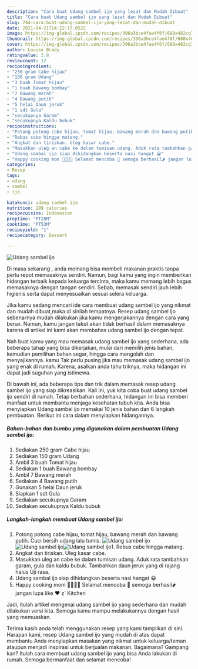 ```yaml
---
description: "Cara buat Udang sambel ijo yang lezat dan Mudah Dibuat"
title: "Cara buat Udang sambel ijo yang lezat dan Mudah Dibuat"
slug: 744-cara-buat-udang-sambel-ijo-yang-lezat-dan-mudah-dibuat
date: 2021-04-21T14:22:17.052Z
image: https://img-global.cpcdn.com/recipes/396a3bce4fae4f6f/680x482cq70/udang-sambel-ijo-foto-resep-utama.jpg
thumbnail: https://img-global.cpcdn.com/recipes/396a3bce4fae4f6f/680x482cq70/udang-sambel-ijo-foto-resep-utama.jpg
cover: https://img-global.cpcdn.com/recipes/396a3bce4fae4f6f/680x482cq70/udang-sambel-ijo-foto-resep-utama.jpg
author: Louise Brady
ratingvalue: 3.8
reviewcount: 12
recipeingredient:
- "250 gram Cabe hijau"
- "150 gram Udang"
- "3 buah Tomat hijau"
- "1 buah Bawang bombay"
- "7 Bawang merah"
- "4 Bawang putih"
- "5 helai Daun jeruk"
- "1 sdt Gula"
- "secukupnya Garam"
- "secukupnya Kaldu bubuk"
recipeinstructions:
- "Potong potong cabe hijau, tomat hijau, bawang merah dan bawang putih. Cuci bersih udang lalu tumis."
- "Rebus cabe hingga matang."
- "Angkat dan tiriskan. Uleg kasar cabe."
- "Masukkan uleg an cabe ke dalam tumisan udang. Aduk rata tambahkan garam, gula dan kaldu bubuk. Tambahkan daun jeruk yang di rajang halus Uji rasa."
- "Udang sambal ijo siap dihidangkan beserta nasi hangat 😀"
- "Happy cooking mom 👩‍🍳👨‍🍳 Selamat mencoba 💪 semoga berhasil🌶️ jangan lupa like ❤️ z&#39; Kitchen"
categories:
- Resep
tags:
- udang
- sambel
- ijo

katakunci: udang sambel ijo 
nutrition: 289 calories
recipecuisine: Indonesian
preptime: "PT28M"
cooktime: "PT53M"
recipeyield: "1"
recipecategory: Dessert

---
```



![Udang sambel ijo](https://img-global.cpcdn.com/recipes/396a3bce4fae4f6f/680x482cq70/udang-sambel-ijo-foto-resep-utama.jpg)

Di masa  sekarang , anda memang bisa membeli makanan praktis tanpa perlu repot memasaknya sendiri. Namun, bagi kamu yang ingin memberikan hidangan terbaik kepada keluarga tercinta, maka kamu memang lebih bagus memasaknya dengan tangan sendiri. Sebab, memasak sendiri jauh lebih higienis serta dapat menyesuaikan sesuai selera keluarga.

Jika kamu sedang mencari ide cara membuat udang sambel ijo yang nikmat dan mudah dibuat,maka di sinilah tempatnya. Resep udang sambel ijo  sebenarnya mudah dilakukan jika kamu mengerjakannya dengan cara yang benar. Namun, kamu jangan takut akan tidak berhasil dalam memasaknya 
karena di artikel ini kami akan membahas udang sambel ijo dengan tepat.  



Nah buat kamu yang mau memasak udang sambel ijo yang sederhana, ada beberapa tahap yang bisa dikerjakan, mulai dari memilih jenis bahan, kemudian pemilihan bahan segar, hingga cara mengolah dan menyajikannya. kamu Tak perlu pusing jika mau memasak udang sambel ijo yang enak di rumah. Karena, asalkan anda  tahu triknya, maka hidangan ini dapat jadi suguhan yang istimewa.

Di bawah ini, ada beberapa tips dan trik dalam memasak resep udang sambel ijo yang siap dikreasikan. Kali ini, yuk kita coba buat udang sambel ijo sendiri di rumah. Tetap berbahan sederhana, hidangan ini bisa memberi manfaat untuk membantu menjaga kesehatan tubuh kita. Anda bisa menyiapkan Udang sambel ijo memakai 10 jenis bahan dan 6 langkah pembuatan. Berikut ini cara dalam menyiapkan hidangannya.

<!--inarticleads1-->

##### Bahan-bahan dan bumbu yang digunakan dalam pembuatan Udang sambel ijo:

1. Sediakan 250 gram Cabe hijau
1. Sediakan 150 gram Udang
1. Ambil 3 buah Tomat hijau
1. Sediakan 1 buah Bawang bombay
1. Ambil 7 Bawang merah
1. Sediakan 4 Bawang putih
1. Gunakan 5 helai Daun jeruk
1. Siapkan 1 sdt Gula
1. Sediakan secukupnya Garam
1. Sediakan secukupnya Kaldu bubuk




<!--inarticleads2-->

##### Langkah-langkah membuat Udang sambel ijo:

1. Potong potong cabe hijau, tomat hijau, bawang merah dan bawang putih. Cuci bersih udang lalu tumis.
<img src="https://img-global.cpcdn.com/steps/e588ba87f1d3c79e/160x128cq70/udang-sambel-ijo-langkah-memasak-1-foto.jpg" alt="Udang sambel ijo"><img src="https://img-global.cpcdn.com/steps/d17e18c22e94f666/160x128cq70/udang-sambel-ijo-langkah-memasak-1-foto.jpg" alt="Udang sambel ijo"><img src="https://img-global.cpcdn.com/steps/32166a913c341f37/160x128cq70/udang-sambel-ijo-langkah-memasak-1-foto.jpg" alt="Udang sambel ijo">1. Rebus cabe hingga matang.
1. Angkat dan tiriskan. Uleg kasar cabe.
1. Masukkan uleg an cabe ke dalam tumisan udang. Aduk rata tambahkan garam, gula dan kaldu bubuk. Tambahkan daun jeruk yang di rajang halus Uji rasa.
1. Udang sambal ijo siap dihidangkan beserta nasi hangat 😀
1. Happy cooking mom 👩‍🍳👨‍🍳 Selamat mencoba 💪 semoga berhasil🌶️ jangan lupa like ❤️ z&#39; Kitchen




Jadi, itulah artikel mengenai  udang sambel ijo  yang sederhana dan mudah dilakukan versi kita. Semoga kamu mampu melakukannya dengan hasil yang memuaskan. 

Terima kasih anda telah menggunakan resep yang kami tampilkan di sini. Harapan kami, resep  Udang sambel ijo yang mudah di atas dapat membantu Anda menyiapkan masakan yang nikmat untuk keluarga/teman ataupun menjadi inspirasi untuk berjualan makanan. Bagaimana? Gampang kan? Itulah cara membuat udang sambel ijo yang bisa Anda lakukan di rumah. Semoga bermanfaat dan selamat mencoba!

